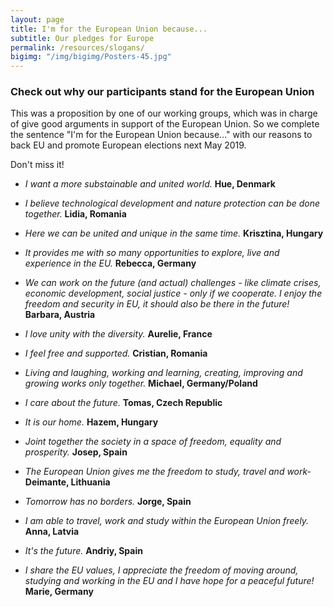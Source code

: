 ```yaml
---
layout: page
title: I'm for the European Union because...
subtitle: Our pledges for Europe
permalink: /resources/slogans/
bigimg: "/img/bigimg/Posters-45.jpg"
---
```


### Check out why our participants stand for the European Union

This was a proposition by one of our working groups, which was in charge of give good arguments in support of the European Union.
So we complete the sentence "I'm for the European Union because..." with our reasons to back EU and promote European elections next May 2019. 

Don't miss it!

- _I want a more substainable and united world._ __Hue, Denmark__

- _I believe technological development and nature protection can be done together._ __Lidia, Romania__

- _Here we can be united and unique in the same time._ __Krisztina, Hungary__

- _It provides me with so many opportunities to explore, live and experience in the EU._ __Rebecca, Germany__

- _We can work on the future (and actual) challenges - like climate crises, economic development, social justice - only if we cooperate. I enjoy the freedom and security in EU, it should also be there in the future!_ __Barbara, Austria__

- _I love unity with the diversity._ __Aurelie, France__

- _I feel free and supported._ __Cristian, Romania__

- _Living and laughing, working and learning, creating, improving and growing works only together._ __Michael, Germany/Poland__

- _I care about the future._ __Tomas, Czech Republic__

- _It is our home._ __Hazem, Hungary__

- _Joint together the society in a space of freedom, equality and prosperity._ __Josep, Spain__

- _The European Union gives me the freedom to study, travel and work-_ __Deimante, Lithuania__

- _Tomorrow has no borders._ __Jorge, Spain__

- _I am able to travel, work and study within the European Union freely._ __Anna, Latvia__

- _It's the future._ __Andriy, Spain__

- _I share the EU values, I appreciate the freedom of moving around, studying and working in the EU and I have hope for a peaceful future!_ __Marie, Germany__
